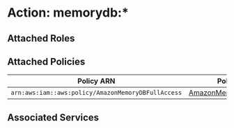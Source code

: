 # Action: memorydb:*

## Attached Roles

## Attached Policies

| Policy ARN | Policy Name |
|------------|-------------|
| `arn:aws:iam::aws:policy/AmazonMemoryDBFullAccess` | [AmazonMemoryDBFullAccess](../policies.md#amazonmemorydbfullaccess) |

## Associated Services

